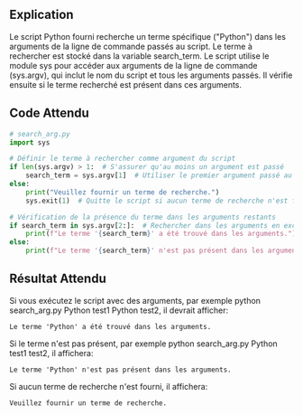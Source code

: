 ## Explication

Le script Python fourni recherche un terme spécifique ("Python") dans les arguments de la ligne de commande passés au script. Le terme à rechercher est stocké dans la variable search_term. Le script utilise le module sys pour accéder aux arguments de la ligne de commande (sys.argv), qui inclut le nom du script et tous les arguments passés. Il vérifie ensuite si le terme recherché est présent dans ces arguments.

## Code Attendu

```python
# search_arg.py
import sys

# Définir le terme à rechercher comme argument du script
if len(sys.argv) > 1:  # S'assurer qu'au moins un argument est passé
    search_term = sys.argv[1]  # Utiliser le premier argument passé au script comme terme de recherche
else:
    print("Veuillez fournir un terme de recherche.")
    sys.exit(1)  # Quitte le script si aucun terme de recherche n'est fourni

# Vérification de la présence du terme dans les arguments restants
if search_term in sys.argv[2:]:  # Rechercher dans les arguments en excluant le nom du script et le premier argument
    print(f"Le terme '{search_term}' a été trouvé dans les arguments.")
else:
    print(f"Le terme '{search_term}' n'est pas présent dans les arguments.")
```

## Résultat Attendu

Si vous exécutez le script avec des arguments, par exemple python search_arg.py Python test1 Python test2, il devrait afficher:

```
Le terme 'Python' a été trouvé dans les arguments.
```

Si le terme n'est pas présent, par exemple python search_arg.py Python test1 test2, il affichera:

```
Le terme 'Python' n'est pas présent dans les arguments.
```

Si aucun terme de recherche n'est fourni, il affichera:

```
Veuillez fournir un terme de recherche.
```